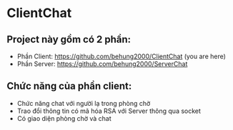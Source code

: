 # ClientChat
## Project này gồm có 2 phần:
  * Phần Client: https://github.com/behung2000/ClientChat (you are here)
  * Phần Server: https://github.com/behung2000/ServerChat
## Chức năng của phần client:
  * Chức năng chat với người lạ trong phòng chờ
  * Trao đổi thông tin có mã hóa RSA với Server thông qua socket
  * Có giao diện phòng chờ và chat
